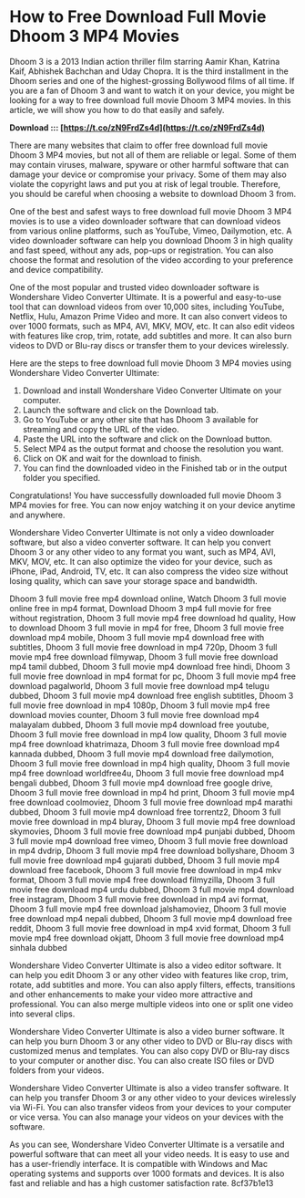 # How to Free Download Full Movie Dhoom 3 MP4 Movies
 
Dhoom 3 is a 2013 Indian action thriller film starring Aamir Khan, Katrina Kaif, Abhishek Bachchan and Uday Chopra. It is the third installment in the Dhoom series and one of the highest-grossing Bollywood films of all time. If you are a fan of Dhoom 3 and want to watch it on your device, you might be looking for a way to free download full movie Dhoom 3 MP4 movies. In this article, we will show you how to do that easily and safely.
 
**Download ::: [https://t.co/zN9FrdZs4d](https://t.co/zN9FrdZs4d)**


 
There are many websites that claim to offer free download full movie Dhoom 3 MP4 movies, but not all of them are reliable or legal. Some of them may contain viruses, malware, spyware or other harmful software that can damage your device or compromise your privacy. Some of them may also violate the copyright laws and put you at risk of legal trouble. Therefore, you should be careful when choosing a website to download Dhoom 3 from.
 
One of the best and safest ways to free download full movie Dhoom 3 MP4 movies is to use a video downloader software that can download videos from various online platforms, such as YouTube, Vimeo, Dailymotion, etc. A video downloader software can help you download Dhoom 3 in high quality and fast speed, without any ads, pop-ups or registration. You can also choose the format and resolution of the video according to your preference and device compatibility.
 
One of the most popular and trusted video downloader software is Wondershare Video Converter Ultimate. It is a powerful and easy-to-use tool that can download videos from over 10,000 sites, including YouTube, Netflix, Hulu, Amazon Prime Video and more. It can also convert videos to over 1000 formats, such as MP4, AVI, MKV, MOV, etc. It can also edit videos with features like crop, trim, rotate, add subtitles and more. It can also burn videos to DVD or Blu-ray discs or transfer them to your devices wirelessly.
 
Here are the steps to free download full movie Dhoom 3 MP4 movies using Wondershare Video Converter Ultimate:
 
1. Download and install Wondershare Video Converter Ultimate on your computer.
2. Launch the software and click on the Download tab.
3. Go to YouTube or any other site that has Dhoom 3 available for streaming and copy the URL of the video.
4. Paste the URL into the software and click on the Download button.
5. Select MP4 as the output format and choose the resolution you want.
6. Click on OK and wait for the download to finish.
7. You can find the downloaded video in the Finished tab or in the output folder you specified.

Congratulations! You have successfully downloaded full movie Dhoom 3 MP4 movies for free. You can now enjoy watching it on your device anytime and anywhere.
  
Wondershare Video Converter Ultimate is not only a video downloader software, but also a video converter software. It can help you convert Dhoom 3 or any other video to any format you want, such as MP4, AVI, MKV, MOV, etc. It can also optimize the video for your device, such as iPhone, iPad, Android, TV, etc. It can also compress the video size without losing quality, which can save your storage space and bandwidth.
 
Dhoom 3 full movie free mp4 download online,  Watch Dhoom 3 full movie online free in mp4 format,  Download Dhoom 3 mp4 full movie for free without registration,  Dhoom 3 full movie mp4 free download hd quality,  How to download Dhoom 3 full movie in mp4 for free,  Dhoom 3 full movie free download mp4 mobile,  Dhoom 3 full movie mp4 download free with subtitles,  Dhoom 3 full movie free download in mp4 720p,  Dhoom 3 full movie mp4 free download filmywap,  Dhoom 3 full movie free download mp4 tamil dubbed,  Dhoom 3 full movie mp4 download free hindi,  Dhoom 3 full movie free download in mp4 format for pc,  Dhoom 3 full movie mp4 free download pagalworld,  Dhoom 3 full movie free download mp4 telugu dubbed,  Dhoom 3 full movie mp4 download free english subtitles,  Dhoom 3 full movie free download in mp4 1080p,  Dhoom 3 full movie mp4 free download movies counter,  Dhoom 3 full movie free download mp4 malayalam dubbed,  Dhoom 3 full movie mp4 download free youtube,  Dhoom 3 full movie free download in mp4 low quality,  Dhoom 3 full movie mp4 free download khatrimaza,  Dhoom 3 full movie free download mp4 kannada dubbed,  Dhoom 3 full movie mp4 download free dailymotion,  Dhoom 3 full movie free download in mp4 high quality,  Dhoom 3 full movie mp4 free download worldfree4u,  Dhoom 3 full movie free download mp4 bengali dubbed,  Dhoom 3 full movie mp4 download free google drive,  Dhoom 3 full movie free download in mp4 hd print,  Dhoom 3 full movie mp4 free download coolmoviez,  Dhoom 3 full movie free download mp4 marathi dubbed,  Dhoom 3 full movie mp4 download free torrentz2,  Dhoom 3 full movie free download in mp4 bluray,  Dhoom 3 full movie mp4 free download skymovies,  Dhoom 3 full movie free download mp4 punjabi dubbed,  Dhoom 3 full movie mp4 download free vimeo,  Dhoom 3 full movie free download in mp4 dvdrip,  Dhoom 3 full movie mp4 free download bollyshare,  Dhoom 3 full movie free download mp4 gujarati dubbed,  Dhoom 3 full movie mp4 download free facebook,  Dhoom 3 full movie free download in mp4 mkv format,  Dhoom 3 full movie mp4 free download filmyzilla,  Dhoom 3 full movie free download mp4 urdu dubbed,  Dhoom 3 full movie mp4 download free instagram,  Dhoom 3 full movie free download in mp4 avi format,  Dhoom 3 full movie mp4 free download jalshamoviez,  Dhoom 3 full movie free download mp4 nepali dubbed,  Dhoom 3 full movie mp4 download free reddit,  Dhoom 3 full movie free download in mp4 xvid format,  Dhoom 3 full movie mp4 free download okjatt,  Dhoom 3 full movie free download mp4 sinhala dubbed
 
Wondershare Video Converter Ultimate is also a video editor software. It can help you edit Dhoom 3 or any other video with features like crop, trim, rotate, add subtitles and more. You can also apply filters, effects, transitions and other enhancements to make your video more attractive and professional. You can also merge multiple videos into one or split one video into several clips.
 
Wondershare Video Converter Ultimate is also a video burner software. It can help you burn Dhoom 3 or any other video to DVD or Blu-ray discs with customized menus and templates. You can also copy DVD or Blu-ray discs to your computer or another disc. You can also create ISO files or DVD folders from your videos.
 
Wondershare Video Converter Ultimate is also a video transfer software. It can help you transfer Dhoom 3 or any other video to your devices wirelessly via Wi-Fi. You can also transfer videos from your devices to your computer or vice versa. You can also manage your videos on your devices with the software.
 
As you can see, Wondershare Video Converter Ultimate is a versatile and powerful software that can meet all your video needs. It is easy to use and has a user-friendly interface. It is compatible with Windows and Mac operating systems and supports over 1000 formats and devices. It is also fast and reliable and has a high customer satisfaction rate.
 8cf37b1e13
 
